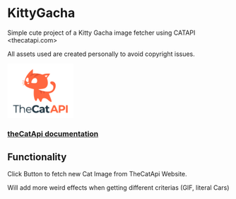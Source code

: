 # KittyGacha

Simple cute project of a Kitty Gacha image fetcher using CATAPI <thecatapi.com>

All assets used are created personally to avoid copyright issues.

<img src="assets/theCatApiLogo.svg" alt="theCatApi Logo" width="150" height="auto"/>

### [theCatApi documentation](https://developers.thecatapi.com#)

## Functionality

Click Button to fetch new Cat Image from TheCatApi Website.

Will add more weird effects when getting different criterias (GIF, literal Cars)
